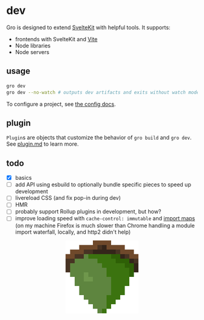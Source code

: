 # dev

Gro is designed to extend [SvelteKit](https://github.com/sveltejs/kit)
with helpful tools. It supports:

- frontends with SvelteKit and [Vite](https://github.com/vitejs/vite)
- Node libraries
- Node servers

## usage

```bash
gro dev
gro dev --no-watch # outputs dev artifacts and exits without watch mode
```

To configure a project, see [the config docs](config.md).

## plugin

`Plugin`s are objects that customize the behavior of `gro build` and `gro dev`.
See [plugin.md](plugin.md) to learn more.

## todo

- [x] basics
- [ ] add API using esbuild to optionally bundle specific pieces to speed up development
- [ ] livereload CSS (and fix pop-in during dev)
- [ ] HMR
- [ ] probably support Rollup plugins in development, but how?
- [ ] improve loading speed with `cache-control: immutable` and
      [import maps](https://github.com/WICG/import-maps/)
      (on my machine Firefox is much slower than Chrome
      handling a module import waterfall, locally, and http2 didn't help)

<p align="center">
  <a href="https://github.com/ryanatkn/gro">
    <img src="static/favicon.png" width="192" height="192">
  </a>
</p>
